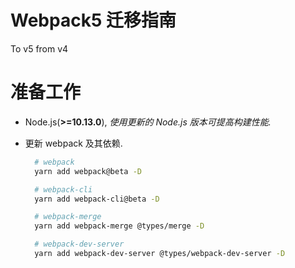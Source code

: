 # Webpack5 迁移指南

To v5 from v4

# 准备工作

- Node.js(**>=10.13.0**), _使用更新的 Node.js 版本可提高构建性能._
- 更新 webpack 及其依赖.

  ```sh
    # webpack
    yarn add webpack@beta -D

    # webpack-cli
    yarn add webpack-cli@beta -D

    # webpack-merge
    yarn add webpack-merge @types/merge -D

    # webpack-dev-server
    yarn add webpack-dev-server @types/webpack-dev-server -D
  ```
